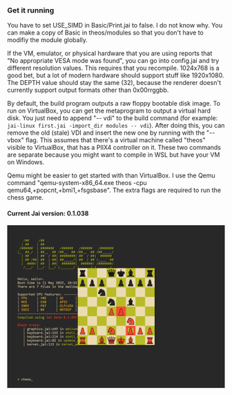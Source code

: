 
### Get it running

You have to set USE_SIMD in Basic/Print.jai to false. I do not know why. You can make a copy of Basic in theos/modules so that you don't have to modifiy the module globally.

If the VM, emulator, or physical hardware that you are using reports that "No appropriate VESA mode was found", you can go into config.jai and try different resolution values. This requires that you recompile. 1024x768 is a good bet, but a lot of modern hardware should support stuff like 1920x1080. The DEPTH value should stay the same (32), because the renderer doesn't currently support output formats other than 0x00rrggbb.

By default, the build program outputs a raw floppy bootable disk image. To run on VirtualBox, you can get the metaprogram to output a virtual hard disk. You just need to append "-- vdi" to the build command (for example: `jai-linux first.jai -import_dir modules -- vdi`). After doing this, you can remove the old (stale) VDI and insert the new one by running with the "-- vbox" flag. This assumes that there's a virtual machine called "theos" visible to VirtualBox, that has a PIIX4 controller on it. These two commands are separate because you might want to compile in WSL but have your VM on Windows.

Qemu might be easier to get started with than VirtualBox. I use the Qemu command "qemu-system-x86_64.exe theos -cpu qemu64,+popcnt,+bmi1,+fsgsbase". The extra flags are required to run the chess game.

#### Current Jai version: 0.1.038

![](screenshot.png)
